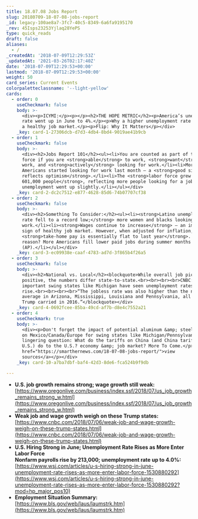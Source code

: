 ```yaml
---
title: 18.07.08 Jobs Report
slug: 20180709-18-07-08-jobs-report
_id: legacy-100ae8a7-3fc7-40c5-8349-6a6fa9195170
_rev: 45Isps23253Yjlaq28YePS
type: quick_reads
draft: false
aliases:
  - /
_createdAt: '2018-07-09T12:29:53Z'
_updatedAt: '2021-03-26T02:17:40Z'
date: '2018-07-09T12:29:53+00:00'
lastmod: '2018-07-09T12:29:53+00:00'
weight: 50
card_series: Current Events
colorpaletteclassname: '--light-yellow'
cards:
  - order: 0
    useCheckmark: false
    body: >-
      <div><p>ICYMI:</p><p></p><h2>THE HOPE METRIC</h2><p>America’s unemployment
      rate went up in June to 4%.</p><p>Why a higher unemployment rate reflects
      a healthy job market.</p><p>Flip: Why It Matters</p></div>
    _key: card-1-27306dcb-d7d3-4db4-8bd4-9019ae41b9cb
  - order: 1
    useCheckmark: false
    body: >-
      <div><h2>Jobs Report 101</h2><ul><li>You are counted as part of the labor
      force if you are <strong>able</strong> to work, <strong>want</strong> to
      work, and <strong>actively</strong> looking for work.</li><li>More
      Americans started looking for work last month – a <strong>good sign that
      reflects optimism</strong>.</li><li>The <strong>labor force grew by
      601,000 people</strong>, reflecting more people looking for a job and the
      unemployment went up slightly.</li></ul></div>
    _key: card-2-dc2c7512-e877-4628-85d6-74b07707cf38
  - order: 2
    useCheckmark: false
    body: >-
      <div><h2>Something To Consider:</h2><ul><li><strong>Latino unemployment
      rate fell to a record low;</strong> more women and blacks looking for
      work.</li><li><strong>Wages continue to increase</strong> – an important
      sign of healthy job market. However, when adjusted for inflation, the
      <strong>take-home pay is essentially flat to last year</strong>. Possible
      reason? More Americans fill lower paid jobs during summer months
      (AP).</li></ul></div>
    _key: card-3-ec09938e-caaf-4783-ad7d-3f865b4f26a5
  - order: 3
    useCheckmark: false
    body: >-
      <div><h2>National vs. Local</h2><blockquote>While overall job picture
      positive, the numbers differ state-to-state.<br><br><br><br>CNBC: Some
      important swing states like Michigan have seen unemployment rates
      rise.<br><br><br><br>“The jobless rate was also higher than the national
      average in Arizona, Mississippi, Louisiana and Pennsylvania, all states
      Trump carried in 2016.”</blockquote></div>
    _key: card-4-0692fcee-85ba-49cd-af7b-d8e4c7552a21
  - order: 4
    useCheckmark: true
    body: >-
      <div><p>Don't forget the impact of potential aluminum &amp; steel tariffs
      on Mexico/Canada/Europe for swing states like Michigan/Pennsylvania. A
      lingering question: What do the tariffs on China (and China tariffs on
      U.S.) do to the U.S.? economy &amp; job market? More To Come.</p><p><a
      href="https://smarthernews.com/18-07-08-jobs-report/">view
      sources</a></p></div>
    _key: card-10-a7ba7dbf-baf4-42d3-8de6-fca524b9f9db

---
```

* **U.S. job growth remains strong; wage growth still weak:**  
[https://www.oregonlive.com/business/index.ssf/2018/07/us_job_growth_remains_strong_w.html](https://www.oregonlive.com/business/index.ssf/2018/07/us_job_growth_remains_strong_w.html)
* **Weak job and wage growth weigh on these Trump states:**  
[https://www.cnbc.com/2018/07/06/weak-job-and-wage-growth-weigh-on-these-trump-states.html](https://www.cnbc.com/2018/07/06/weak-job-and-wage-growth-weigh-on-these-trump-states.html)
* **U.S. Hiring Strong in June; Unemployment Rate Rises as More Enter Labor Force**  
**Nonfarm payrolls rise by 213,000; unemployment rate up to 4.0%:**  
[https://www.wsj.com/articles/u-s-hiring-strong-in-june-unemployment-rate-rises-as-more-enter-labor-force-1530880292](https://www.wsj.com/articles/u-s-hiring-strong-in-june-unemployment-rate-rises-as-more-enter-labor-force-1530880292?mod=hp_major_pos10)
* **Employment Situation Summary:**  
[https://www.bls.gov/web/laus/laumstrk.htm](https://www.bls.gov/web/laus/laumstrk.htm)